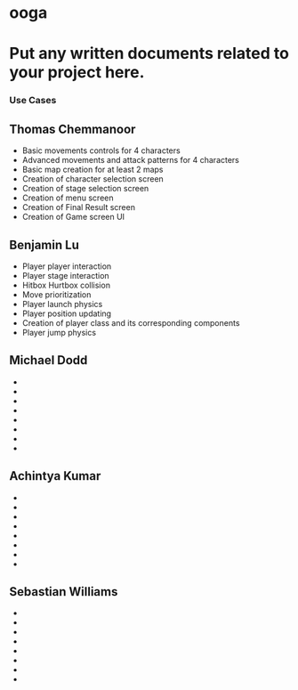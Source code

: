 
# ooga

Put any written documents related to your project here.
=======
### Use Cases

## Thomas Chemmanoor
* Basic movements controls for 4 characters
* Advanced movements and attack patterns for 4 characters
* Basic map creation for at least 2 maps
* Creation of character selection screen
* Creation of stage selection screen
* Creation of menu screen
* Creation of Final Result screen
* Creation of Game screen UI

## Benjamin Lu
* Player player interaction
* Player stage interaction
* Hitbox Hurtbox collision
* Move prioritization
* Player launch physics
* Player position updating
* Creation of player class and its corresponding components
* Player jump physics 

## Michael Dodd
* 
* 
*
*
* 
* 
*
*

## Achintya Kumar
* 
* 
*
*
* 
* 
*
*

## Sebastian Williams
* 
* 
*
*
* 
* 
*
*


